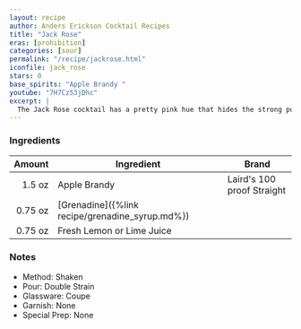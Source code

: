 ```yaml
---
layout: recipe
author: Anders Erickson Cocktail Recipes
title: "Jack Rose"
eras: [prohibition]
categories: [sour]
permalink: "/recipe/jackrose.html"
iconfile: jack_rose
stars: 0
base_spirits: "Apple Brandy "
youtube: "7H7Cz53jDhc"
excerpt: |
  The Jack Rose cocktail has a pretty pink hue that hides the strong punch of applejack, one of the USA’s native spirits.
---
```


### Ingredients

|  Amount | Ingredient                                      | Brand                      |
| ------: | ----------------------------------------------- | -------------------------- |
|  1.5 oz | Apple Brandy                                    | Laird's 100 proof Straight |
| 0.75 oz | [Grenadine]({%link recipe/grenadine_syrup.md%}) |
| 0.75 oz | Fresh Lemon or Lime Juice                       |

### Notes

- Method: Shaken
- Pour: Double Strain
- Glassware: Coupe
- Garnish: None
- Special Prep: None
